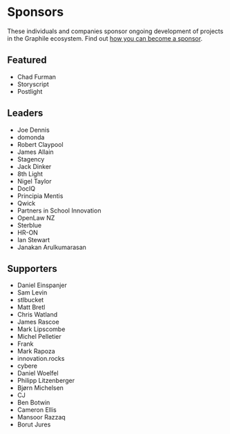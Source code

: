 # Sponsors

These individuals and companies sponsor ongoing development of projects in
the Graphile ecosystem. Find out [how you can become a
sponsor](https://graphile.org/sponsor/).

## Featured

- Chad Furman
- Storyscript
- Postlight

## Leaders

- Joe Dennis
- domonda
- Robert Claypool
- James Allain
- Stagency
- Jack Dinker
- 8th Light
- Nigel Taylor
- DocIQ
- Principia Mentis
- Qwick
- Partners in School Innovation
- OpenLaw NZ
- Sterblue
- HR-ON
- Ian Stewart
- Janakan Arulkumarasan

## Supporters

- Daniel Einspanjer
- Sam Levin
- stlbucket
- Matt Bretl
- Chris Watland
- James Rascoe
- Mark Lipscombe
- Michel Pelletier
- Frank
- Mark Rapoza
- innovation.rocks
- cybere
- Daniel Woelfel
- Philipp Litzenberger
- Bjørn Michelsen
- CJ
- Ben Botwin
- Cameron Ellis
- Mansoor Razzaq
- Borut Jures
